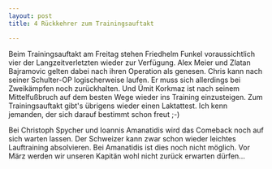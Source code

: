 ```yaml
---
layout: post
title: 4 Rückkehrer zum Trainingsauftakt

---
```


Beim Trainingsauftakt am Freitag stehen Friedhelm Funkel voraussichtlich vier der Langzeitverletzten wieder zur Verfügung. Alex Meier und Zlatan Bajramovic gelten dabei nach ihren Operation als genesen. Chris kann nach seiner Schulter-OP logischerweise laufen. Er muss sich allerdings bei Zweikämpfen noch zurückhalten. Und Ümit Korkmaz ist nach seinem Mittelfußbruch auf dem besten Wege wieder ins Training einzusteigen. Zum Trainingsauftakt gibt's übrigens wieder einen Laktattest. Ich kenn jemanden, der sich darauf bestimmt schon freut ;-)

Bei Christoph Spycher und Ioannis Amanatidis wird das Comeback noch auf sich warten lassen. Der Schweizer kann zwar schon wieder leichtes Lauftraining absolvieren. Bei Amanatidis ist dies noch nicht möglich. Vor März werden wir unseren Kapitän wohl nicht zurück erwarten dürfen...

